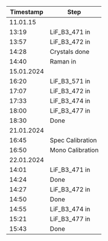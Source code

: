 Timestamp | Step
--- | ---
11.01.15 |
13:19| LiF_B3_471 in
13:57| LiF_B3_472 in
14:28| Crystals done
14:40| Raman in
15.01.2024 |
16:20| LiF_B3_571 in 
17:07| LiF_B3_472 in 
17:33| LiF_B3_474 in 
18:00| LiF_B3_477 in 
18:30| Done 
21.01.2024| 
16:45| Spec Calibration
16:50| Mono Calibration
22.01.2024|
14:01| LiF_B3_471 in 
14:24| Done
14:27| LiF_B3_472 in 
14:50| Done
14:55| LiF_B3_474 in
15:21| LiF_B3_477 in 
15:43| Done





